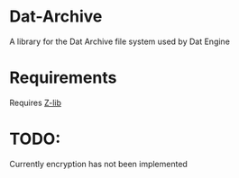 # Dat-Archive
A library for the Dat Archive file system used by Dat Engine

# Requirements
Requires [Z-lib](https://zlib.net/)

# TODO:
Currently encryption has not been implemented

